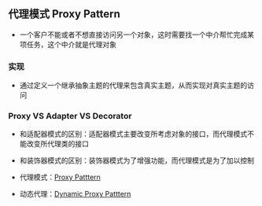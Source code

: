 ## 代理模式 Proxy Pattern
- 一个客户不能或者不想直接访问另一个对象，这时需要找一个中介帮忙完成某项任务，这个中介就是代理对象

### 实现
- 通过定义一个继承抽象主题的代理来包含真实主题，从而实现对真实主题的访问

### Proxy VS Adapter VS Decorator
- 和适配器模式的区别：适配器模式主要改变所考虑对象的接口，而代理模式不能改变所代理类的接口
- 和装饰器模式的区别：装饰器模式为了增强功能，而代理模式是为了加以控制

- 代理模式：[Proxy Patttern](https://github.com/jack-ningtz/DesignPattern/tree/main/ProxyDesignPattern/ProxyPattern.cs "Proxy  Design")
- 动态代理：[Dynamic Proxy Patttern](https://github.com/jack-ningtz/DesignPattern/tree/main/ProxyDesignPattern/DynamicProxy.cs "Dynamic Proxy  Design")